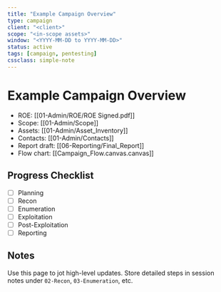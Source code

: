 ```yaml
---
title: "Example Campaign Overview"
type: campaign
client: "<client>"
scope: "<in-scope assets>"
window: "<YYYY-MM-DD to YYYY-MM-DD>"
status: active
tags: [campaign, pentesting]
cssclass: simple-note
---
```


# Example Campaign Overview

- ROE: [[01-Admin/ROE/ROE Signed.pdf]]
- Scope: [[01-Admin/Scope]]
- Assets: [[01-Admin/Asset_Inventory]]
- Contacts: [[01-Admin/Contacts]]
- Report draft: [[06-Reporting/Final_Report]]
- Flow chart: [[Campaign_Flow.canvas.canvas]]

## Progress Checklist
- [ ] Planning
- [ ] Recon
- [ ] Enumeration
- [ ] Exploitation
- [ ] Post-Exploitation
- [ ] Reporting

## Notes
Use this page to jot high-level updates. Store detailed steps in session notes under `02-Recon`, `03-Enumeration`, etc.
